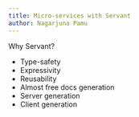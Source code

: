 ```yaml
---
title: Micro-services with Servant
author: Nagarjuna Pamu
---
```



Why Servant?

- Type-safety
- Expressivity
- Reusability
- Almost free docs generation
- Server generation
- Client generation
